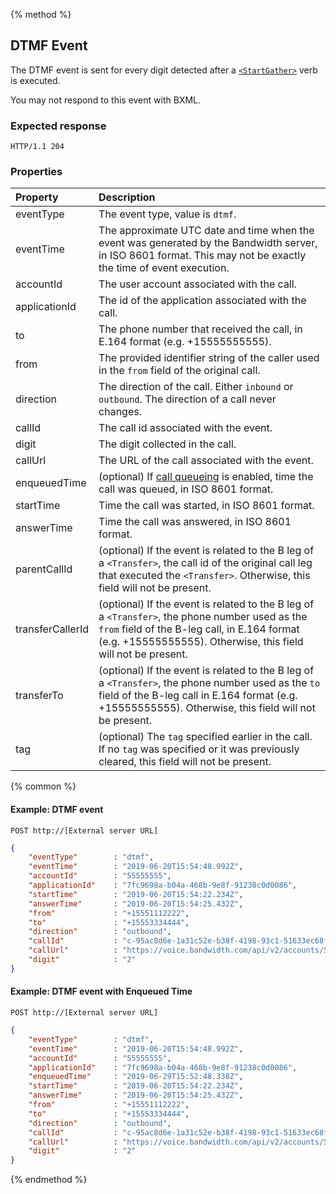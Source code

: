 {% method %}
## DTMF Event

The DTMF event is sent for every digit detected after a [`<StartGather>`](../verbs/startGather.md) verb is executed.

You may not respond to this event with BXML.

### Expected response

```http
HTTP/1.1 204
```

### Properties
| Property         | Description |
|:-----------------|:------------|
| eventType        | The event type, value is `dtmf`. |
| eventTime        | The approximate UTC date and time when the event was generated by the Bandwidth server, in ISO 8601 format. This may not be exactly the time of event execution. |
| accountId        | The user account associated with the call. |
| applicationId    | The id of the application associated with the call. |
| to               | The phone number that received the call, in E.164 format (e.g. +15555555555). |
| from             | The provided identifier string of the caller used in the `from` field of the original call. |
| direction        | The direction of the call. Either `inbound` or `outbound`. The direction of a call never changes. |
| callId           | The call id associated with the event. |
| digit            | The digit collected in the call. |
| callUrl          | The URL of the call associated with the event. |
| enqueuedTime     | (optional) If [call queueing](../../methods/postCalls.md) is enabled, time the call was queued, in ISO 8601 format. |
| startTime        | Time the call was started, in ISO 8601 format. |
| answerTime       | Time the call was answered, in ISO 8601 format. |
| parentCallId     | (optional) If the event is related to the B leg of a `<Transfer>`, the call id of the original call leg that executed the `<Transfer>`. Otherwise, this field will not be present. |
| transferCallerId | (optional) If the event is related to the B leg of a `<Transfer>`, the phone number used as the `from` field of the B-leg call, in E.164 format (e.g. +15555555555). Otherwise, this field will not be present. |
| transferTo       | (optional) If the event is related to the B leg of a `<Transfer>`, the phone number used as the `to` field of the B-leg call in E.164 format (e.g. +15555555555). Otherwise, this field will not be present. |
| tag              | (optional) The `tag` specified earlier in the call. If no `tag` was specified or it was previously cleared, this field will not be present. |

{% common %}

#### Example: DTMF event

```
POST http://[External server URL]
```

```json
{
	"eventType"        : "dtmf",
	"eventTime"        : "2019-06-20T15:54:48.992Z",
	"accountId"        : "55555555",
	"applicationId"    : "7fc9698a-b04a-468b-9e8f-91238c0d0086",
	"startTime"        : "2019-06-20T15:54:22.234Z",
	"answerTime"       : "2019-06-20T15:54:25.432Z",
	"from"             : "+15551112222",
	"to"               : "+15553334444",
	"direction"        : "outbound",
	"callId"           : "c-95ac8d6e-1a31c52e-b38f-4198-93c1-51633ec68f8d",
	"callUrl"          : "https://voice.bandwidth.com/api/v2/accounts/55555555/calls/c-95ac8d6e-1a31c52e-b38f-4198-93c1-51633ec68f8d",
	"digit"            : "2"
}
```

#### Example: DTMF event with Enqueued Time

```http
POST http://[External server URL]
```

```json
{
	"eventType"        : "dtmf",
	"eventTime"        : "2019-06-20T15:54:48.992Z",
	"accountId"        : "55555555",
	"applicationId"    : "7fc9698a-b04a-468b-9e8f-91238c0d0086",
	"enqueuedTime"     : "2019-06-29T15:52:48.338Z",
	"startTime"        : "2019-06-20T15:54:22.234Z",
	"answerTime"       : "2019-06-20T15:54:25.432Z",
	"from"             : "+15551112222",
	"to"               : "+15553334444",
	"direction"        : "outbound",
	"callId"           : "c-95ac8d6e-1a31c52e-b38f-4198-93c1-51633ec68f8d",
	"callUrl"          : "https://voice.bandwidth.com/api/v2/accounts/55555555/calls/c-95ac8d6e-1a31c52e-b38f-4198-93c1-51633ec68f8d",
	"digit"            : "2"
}
```

{% endmethod %}
